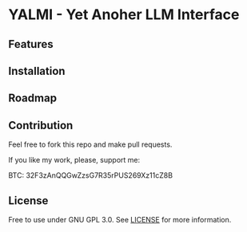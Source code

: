 # YALMI - Yet Anoher LLM Interface

## Features

## Installation

## Roadmap

## Contribution

Feel free to fork this repo and make pull requests.

If you like my work, please, support me:

BTC: 32F3zAnQQGwZzsG7R35rPUS269Xz11cZ8B

## License

Free to use under GNU GPL 3.0. See [LICENSE](https://github.com/alex-karev/yallmi/blob/main/LICENSE) for more information.
